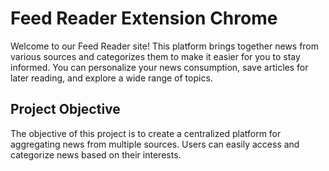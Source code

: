 # Feed Reader Extension Chrome

Welcome to our Feed Reader site! This platform brings together news from various sources and categorizes them to make it easier for you to stay informed. You can personalize your news consumption, save articles for later reading, and explore a wide range of topics.
## Project Objective
The objective of this project is to create a centralized platform for aggregating news from multiple sources. Users can easily access and categorize news based on their interests.
